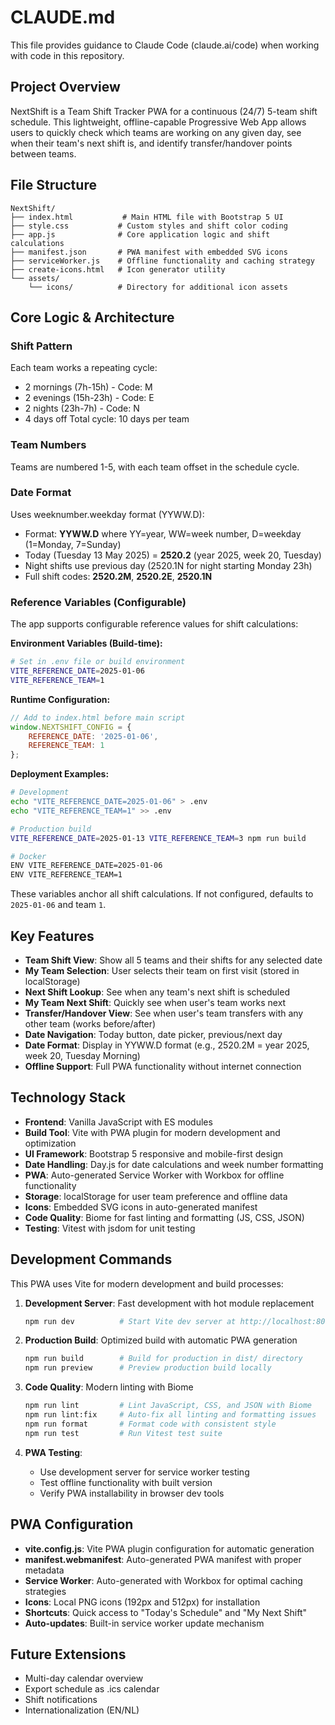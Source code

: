 # CLAUDE.md

This file provides guidance to Claude Code (claude.ai/code) when working with code in this repository.

## Project Overview

NextShift is a Team Shift Tracker PWA for a continuous (24/7) 5-team shift schedule. This lightweight, offline-capable Progressive Web App allows users to quickly check which teams are working on any given day, see when their team's next shift is, and identify transfer/handover points between teams.

## File Structure

```text
NextShift/
├── index.html           # Main HTML file with Bootstrap 5 UI
├── style.css           # Custom styles and shift color coding
├── app.js              # Core application logic and shift calculations
├── manifest.json       # PWA manifest with embedded SVG icons
├── serviceWorker.js    # Offline functionality and caching strategy
├── create-icons.html   # Icon generator utility
└── assets/
    └── icons/          # Directory for additional icon assets
```

## Core Logic & Architecture

### Shift Pattern
Each team works a repeating cycle:
- 2 mornings (7h-15h) - Code: M
- 2 evenings (15h-23h) - Code: E  
- 2 nights (23h-7h) - Code: N
- 4 days off
Total cycle: 10 days per team

### Team Numbers
Teams are numbered 1-5, with each team offset in the schedule cycle.

### Date Format
Uses weeknumber.weekday format (YYWW.D):
- Format: **YYWW.D** where YY=year, WW=week number, D=weekday (1=Monday, 7=Sunday)
- Today (Tuesday 13 May 2025) = **2520.2** (year 2025, week 20, Tuesday)
- Night shifts use previous day (2520.1N for night starting Monday 23h)
- Full shift codes: **2520.2M**, **2520.2E**, **2520.1N**

### Reference Variables (Configurable)
The app supports configurable reference values for shift calculations:

**Environment Variables (Build-time):**
```bash
# Set in .env file or build environment
VITE_REFERENCE_DATE=2025-01-06
VITE_REFERENCE_TEAM=1
```

**Runtime Configuration:**
```javascript
// Add to index.html before main script
window.NEXTSHIFT_CONFIG = {
    REFERENCE_DATE: '2025-01-06',
    REFERENCE_TEAM: 1
};
```

**Deployment Examples:**
```bash
# Development
echo "VITE_REFERENCE_DATE=2025-01-06" > .env
echo "VITE_REFERENCE_TEAM=1" >> .env

# Production build
VITE_REFERENCE_DATE=2025-01-13 VITE_REFERENCE_TEAM=3 npm run build

# Docker
ENV VITE_REFERENCE_DATE=2025-01-06
ENV VITE_REFERENCE_TEAM=1
```

These variables anchor all shift calculations. If not configured, defaults to `2025-01-06` and team `1`.

## Key Features

- **Team Shift View**: Show all 5 teams and their shifts for any selected date
- **My Team Selection**: User selects their team on first visit (stored in localStorage)
- **Next Shift Lookup**: See when any team's next shift is scheduled
- **My Team Next Shift**: Quickly see when user's team works next
- **Transfer/Handover View**: See when user's team transfers with any other team (works before/after)
- **Date Navigation**: Today button, date picker, previous/next day
- **Date Format**: Display in YYWW.D format (e.g., 2520.2M = year 2025, week 20, Tuesday Morning)
- **Offline Support**: Full PWA functionality without internet connection

## Technology Stack

- **Frontend**: Vanilla JavaScript with ES modules
- **Build Tool**: Vite with PWA plugin for modern development and optimization
- **UI Framework**: Bootstrap 5 responsive and mobile-first design
- **Date Handling**: Day.js for date calculations and week number formatting
- **PWA**: Auto-generated Service Worker with Workbox for offline functionality
- **Storage**: localStorage for user team preference and offline data
- **Icons**: Embedded SVG icons in auto-generated manifest
- **Code Quality**: Biome for fast linting and formatting (JS, CSS, JSON)
- **Testing**: Vitest with jsdom for unit testing

## Development Commands

This PWA uses Vite for modern development and build processes:

1. **Development Server**: Fast development with hot module replacement
   ```bash
   npm run dev          # Start Vite dev server at http://localhost:8000
   ```

2. **Production Build**: Optimized build with automatic PWA generation
   ```bash
   npm run build        # Build for production in dist/ directory
   npm run preview      # Preview production build locally
   ```

3. **Code Quality**: Modern linting with Biome
   ```bash
   npm run lint         # Lint JavaScript, CSS, and JSON with Biome
   npm run lint:fix     # Auto-fix all linting and formatting issues
   npm run format       # Format code with consistent style
   npm run test         # Run Vitest test suite
   ```

4. **PWA Testing**: 
   - Use development server for service worker testing
   - Test offline functionality with built version
   - Verify PWA installability in browser dev tools

## PWA Configuration

- **vite.config.js**: Vite PWA plugin configuration for automatic generation
- **manifest.webmanifest**: Auto-generated PWA manifest with proper metadata
- **Service Worker**: Auto-generated with Workbox for optimal caching strategies
- **Icons**: Local PNG icons (192px and 512px) for installation
- **Shortcuts**: Quick access to "Today's Schedule" and "My Next Shift"
- **Auto-updates**: Built-in service worker update mechanism

## Future Extensions

- Multi-day calendar overview
- Export schedule as .ics calendar
- Shift notifications
- Internationalization (EN/NL)